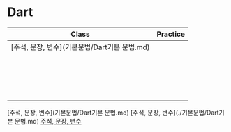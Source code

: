 # Dart

| Class | Practice |
| :---: | :------: |
| [주석, 문장, 변수](기본문법/Dart기본 문법.md) |  |
|       |          |
|       |          |
|       |          |
|       |          |
|       |          |
|       |          |
|       |          |
|       |          |
|       |          |
|       |          |
|       |          |
|       |          |
|       |          |
|       |          |
|       |          |
|       |          |
|       |          |
|       |          |


[주석, 문장, 변수](기본문법/Dart기본 문법.md)
[주석, 문장, 변수](./기본문법/Dart기본 문법.md)
[주석, 문장, 변수](DartDefalt.md)